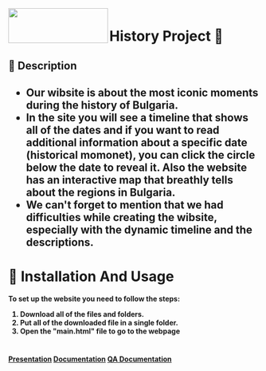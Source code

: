 <img align="left" height = "70" width = "200" src="https://user-images.githubusercontent.com/85336782/155582153-fddfd710-453c-460a-9094-e83a9c6ac1e3.png" /> 
<h1>History Project 📜</h1>
<h2>📙 Description<h2>
<ul>
<li>Our wibsite is about the most iconic moments during the history of Bulgaria.</li>
<li>In the site you will see a timeline that shows all of the dates and if you want to read additional information about a specific date (historical momonet), you can click the circle below the date to reveal it. Also the website has an interactive map that breathly tells about the regions in Bulgaria.</li>
<li>We can't forget to mention that we had difficulties while creating the wibsite, especially with the dynamic timeline and the descriptions.</li>
</ul>
<h1>‍🔧 Installation And Usage</h1>
  <p><b>To set up the website you need to follow the steps:<b></p>
  <ol>
    <li>Download all of the files and folders.</li>
    <li>Put all of the downloaded file in a single folder.</li>
    <li>Open the "main.html" file to go to the webpage</li>
  </ol>
    <h1></h1>
  <a href = "https://codingburgas-my.sharepoint.com/:p:/r/personal/dmdimitrov20_codingburgas_bg/_layouts/15/Doc.aspx?sourcedoc=%7BA86BCE4F-7A0B-41A5-AE5B-4CD59CBF0EFF%7D&file=TLTC.pptx&action=edit&mobileredirect=true"> Presentation</a>
  <a href = "https://codingburgas-my.sharepoint.com/:w:/r/personal/dmdimitrov20_codingburgas_bg/_layouts/15/Doc.aspx?sourcedoc=%7BDBEC6CE4-C47B-460B-8125-20F26CDCCBD5%7D&file=Документация%20на%20TLTC.docx&action=default&mobileredirect=true">Documentation</a>
    <a href = "https://codingburgas-my.sharepoint.com/:w:/r/personal/dmdimitrov20_codingburgas_bg/_layouts/15/Doc.aspx?sourcedoc=%7B48017035-6EDE-492F-B5E0-8840974C17BE%7D&file=QA%20Documentation.docx&action=default&mobileredirect=true">QA Documentation</a>
